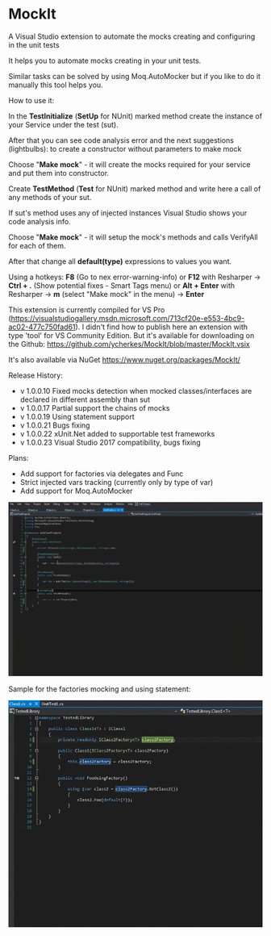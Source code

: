 # MockIt
A Visual Studio extension to automate the mocks creating and configuring in the unit tests

It helps you to automate mocks creating in your unit tests.

Similar tasks can be solved by using Moq.AutoMocker but if you like to do it manually this tool helps you.

How to use it:

In the **TestInitialize** (**SetUp** for NUnit) marked method create the instance of your Service under the test (sut).

After that you can see code analysis error and the next suggestions (lightbulbs):
	to create a constructor without parameters
	to make mock
	
Choose "**Make mock**" - it will create the mocks required for your service and put them into constructor.

Create **TestMethod** (**Test** for NUnit) marked method and write here a call of any methods of your sut.

If sut's method uses any of injected instances Visual Studio shows your code analysis info.

Choose "**Make mock**" - it will setup the mock's methods and calls VerifyAll for each of them.

After that change all **default(type)** expressions to values you want.

Using a hotkeys: **F8** (Go to nex error-warning-info) or **F12** with Resharper -> **Ctrl + .** (Show potential fixes - Smart Tags  menu) or **Alt + Enter** with Resharper -> **m** (select "Make mock" in the menu) -> **Enter**

This extension is currently compiled for VS Pro (https://visualstudiogallery.msdn.microsoft.com/713cf20e-e553-4bc9-ac02-477c750fad61). 
I didn't find how to publish here an extension with type 'tool' for VS Community Edition. But it's available for downloading on the Github: https://github.com/ycherkes/MockIt/blob/master/MockIt.vsix

It's also available via NuGet https://www.nuget.org/packages/MockIt/
 
Release History:

 * v 1.0.0.10 Fixed mocks detection when mocked classes/interfaces are declared in different assembly than sut
 * v 1.0.0.17 Partial support the chains of mocks
 * v 1.0.0.19 Using statement support
 * v 1.0.0.21 Bugs fixing
 * v 1.0.0.22 xUnit.Net added to supportable test frameworks
 * v 1.0.0.23 Visual Studio 2017 compatibility, bugs fixing

Plans:

 * Add support for factories via delegates and Func<Tresult>
 * Strict injected vars tracking (currently only by type of var)
 * Add support for Moq.AutoMocker
 
![alt tag](https://raw.githubusercontent.com/ycherkes/MockIt/master/MockIto.gif)

Sample for the factories mocking and using statement:

![alt tag](https://raw.githubusercontent.com/ycherkes/MockIt/master/MockItFactories.gif)
